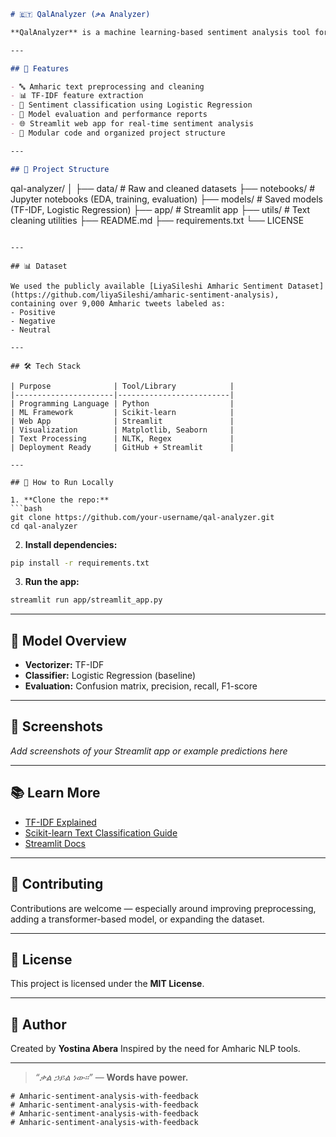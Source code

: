 ```markdown
# 🇪🇹 QalAnalyzer (ቃል Analyzer)

**QalAnalyzer** is a machine learning-based sentiment analysis tool for the Amharic language. It classifies Amharic text into three categories: **Positive**, **Negative**, and **Neutral**. Built with a focus on low-resource language NLP, this project uses classical ML methods and a simple web app interface for practical use in Ethiopia and beyond.

---

## 🌟 Features

- 🔤 Amharic text preprocessing and cleaning
- 📊 TF-IDF feature extraction
- 🤖 Sentiment classification using Logistic Regression
- 🧪 Model evaluation and performance reports
- 🌐 Streamlit web app for real-time sentiment analysis
- 📁 Modular code and organized project structure

---

## 📂 Project Structure

```

qal-analyzer/
│
├── data/               # Raw and cleaned datasets
├── notebooks/          # Jupyter notebooks (EDA, training, evaluation)
├── models/             # Saved models (TF-IDF, Logistic Regression)
├── app/                # Streamlit app
├── utils/              # Text cleaning utilities
├── README.md
├── requirements.txt
└── LICENSE

````

---

## 📊 Dataset

We used the publicly available [LiyaSileshi Amharic Sentiment Dataset](https://github.com/liyaSileshi/amharic-sentiment-analysis), containing over 9,000 Amharic tweets labeled as:
- Positive
- Negative
- Neutral

---

## 🛠️ Tech Stack

| Purpose              | Tool/Library            |
|----------------------|-------------------------|
| Programming Language | Python                  |
| ML Framework         | Scikit-learn            |
| Web App              | Streamlit               |
| Visualization        | Matplotlib, Seaborn     |
| Text Processing      | NLTK, Regex             |
| Deployment Ready     | GitHub + Streamlit      |

---

## 🚀 How to Run Locally

1. **Clone the repo:**
```bash
git clone https://github.com/your-username/qal-analyzer.git
cd qal-analyzer
````

2. **Install dependencies:**

```bash
pip install -r requirements.txt
```

3. **Run the app:**

```bash
streamlit run app/streamlit_app.py
```

---

## 🧠 Model Overview

* **Vectorizer:** TF-IDF
* **Classifier:** Logistic Regression (baseline)
* **Evaluation:** Confusion matrix, precision, recall, F1-score

---

## 📸 Screenshots

*Add screenshots of your Streamlit app or example predictions here*

---

## 📚 Learn More

* [TF-IDF Explained](https://monkeylearn.com/blog/what-is-tf-idf/)
* [Scikit-learn Text Classification Guide](https://scikit-learn.org/stable/tutorial/text_analytics/working_with_text_data.html)
* [Streamlit Docs](https://docs.streamlit.io/)

---

## 🤝 Contributing

Contributions are welcome — especially around improving preprocessing, adding a transformer-based model, or expanding the dataset.

---

## 📜 License

This project is licensed under the **MIT License**.

---

## 🧠 Author

Created by **Yostina Abera**
Inspired by the need for Amharic NLP tools.

---

> *“ቃል ኃይል ነው።”* — **Words have power.**

```
# Amharic-sentiment-analysis-with-feedback
# Amharic-sentiment-analysis-with-feedback
# Amharic-sentiment-analysis-with-feedback
# Amharic-sentiment-analysis-with-feedback
